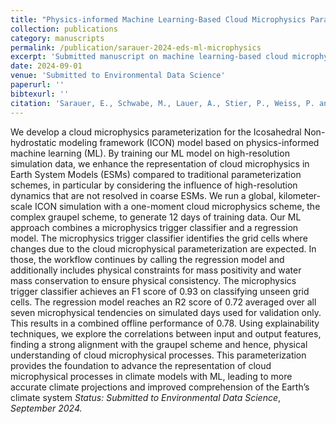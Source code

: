 ```yaml
---
title: "Physics-informed Machine Learning-Based Cloud Microphysics Parameterization for Earth System Models"
collection: publications
category: manuscripts
permalink: /publication/sarauer-2024-eds-ml-microphysics
excerpt: 'Submitted manuscript on machine learning-based cloud microphysics parameterization for Earth system models.'
date: 2024-09-01
venue: 'Submitted to Environmental Data Science'
paperurl: ''
bibtexurl: ''
citation: 'Sarauer, E., Schwabe, M., Lauer, A., Stier, P., Weiss, P. and Eyring, V. (2024). "Physics-informed Machine Learning-Based Cloud Microphysics Parameterization for Earth System Models." <i>Submitted to Environmental Data Science</i>.'
---
```


We develop a cloud microphysics parameterization for the Icosahedral Non-hydrostatic modeling framework
(ICON) model based on physics-informed machine learning (ML). By training our ML model on high-resolution
simulation data, we enhance the representation of cloud microphysics in Earth System Models (ESMs) compared
to traditional parameterization schemes, in particular by considering the influence of high-resolution dynamics
that are not resolved in coarse ESMs. We run a global, kilometer-scale ICON simulation with a one-moment
cloud microphysics scheme, the complex graupel scheme, to generate 12 days of training data. Our ML approach
combines a microphysics trigger classifier and a regression model. The microphysics trigger classifier identifies
the grid cells where changes due to the cloud microphysical parameterization are expected. In those, the workflow
continues by calling the regression model and additionally includes physical constraints for mass positivity and
water mass conservation to ensure physical consistency. The microphysics trigger classifier achieves an F1 score
of 0.93 on classifying unseen grid cells. The regression model reaches an R2 score of 0.72 averaged over all seven
microphysical tendencies on simulated days used for validation only. This results in a combined offline performance
of 0.78. Using explainability techniques, we explore the correlations between input and output features, finding a
strong alignment with the graupel scheme and hence, physical understanding of cloud microphysical processes.
This parameterization provides the foundation to advance the representation of cloud microphysical processes in
climate models with ML, leading to more accurate climate projections and improved comprehension of the Earth’s
climate system
*Status: Submitted to* _Environmental Data Science_, *September 2024.*
